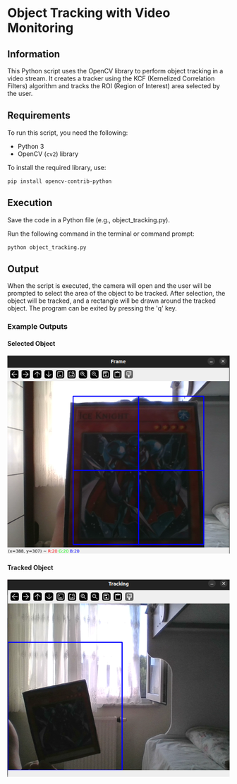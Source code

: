 # Object Tracking with Video Monitoring

## Information

This Python script uses the OpenCV library to perform object tracking in a video stream. It creates a tracker using the KCF (Kernelized Correlation Filters) algorithm and tracks the ROI (Region of Interest) area selected by the user.

## Requirements

To run this script, you need the following:

- Python 3
- OpenCV (`cv2`) library

To install the required library, use:

```
pip install opencv-contrib-python
```
## Execution

Save the code in a Python file (e.g., object_tracking.py).

Run the following command in the terminal or command prompt:

```
python object_tracking.py
```

## Output

When the script is executed, the camera will open and the user will be prompted to select the area of the object to be tracked. After selection, the object will be tracked, and a rectangle will be drawn around the tracked object. The program can be exited by pressing the 'q' key.

### Example Outputs

#### Selected Object
![Selected Object](img/img1.png)

#### Tracked Object
![Tracked Object](img/img2.png)

